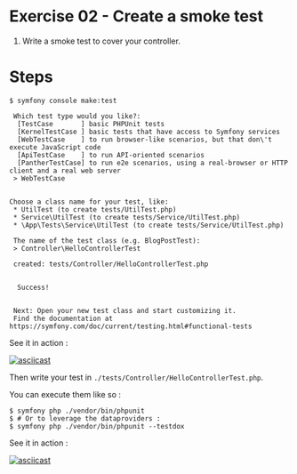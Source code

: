 Exercise 02 - Create a smoke test
=================================

1. Write a smoke test to cover your controller.

# Steps
```shell
$ symfony console make:test

 Which test type would you like?:
  [TestCase       ] basic PHPUnit tests
  [KernelTestCase ] basic tests that have access to Symfony services
  [WebTestCase    ] to run browser-like scenarios, but that don\'t execute JavaScript code
  [ApiTestCase    ] to run API-oriented scenarios
  [PantherTestCase] to run e2e scenarios, using a real-browser or HTTP client and a real web server
 > WebTestCase


Choose a class name for your test, like:
 * UtilTest (to create tests/UtilTest.php)
 * Service\UtilTest (to create tests/Service/UtilTest.php)
 * \App\Tests\Service\UtilTest (to create tests/Service/UtilTest.php)

 The name of the test class (e.g. BlogPostTest):
 > Controller\HelloControllerTest

 created: tests/Controller/HelloControllerTest.php


  Success!


 Next: Open your new test class and start customizing it.
 Find the documentation at https://symfony.com/doc/current/testing.html#functional-tests
```

See it in action :

[![asciicast](https://asciinema.org/a/4suw7I1xnzh5dxc7naJAC72pc.svg)](https://asciinema.org/a/4suw7I1xnzh5dxc7naJAC72pc)

Then write your test in `./tests/Controller/HelloControllerTest.php`.

You can execute them like so :
```shell
$ symfony php ./vendor/bin/phpunit
$ # Or to leverage the dataproviders :
$ symfony php ./vendor/bin/phpunit --testdox 
```

See it in action :

[![asciicast](https://asciinema.org/a/jMnRy5HnO5KAG5k8WpPljy7z0.svg)](https://asciinema.org/a/jMnRy5HnO5KAG5k8WpPljy7z0)
